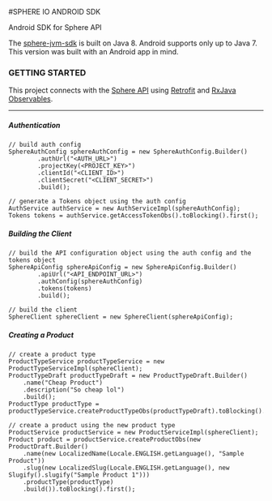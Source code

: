 #SPHERE IO ANDROID SDK

Android SDK for Sphere API

The [sphere-jvm-sdk](https://github.com/sphereio/sphere-jvm-sdk) is built on Java 8. Android supports only up to Java 7.
This version was built with an Android app in mind.

### GETTING STARTED ###

This project connects with the [Sphere API](http://dev.sphere.io/dev) using [Retrofit](http://square.github.io/retrofit/) and [RxJava Observables](https://github.com/ReactiveX/RxJava).

----
##### Authentication #####
```
// build auth config
SphereAuthConfig sphereAuthConfig = new SphereAuthConfig.Builder()
        .authUrl("<AUTH_URL>")
        .projectKey(<PROJECT_KEY>")
        .clientId("<CLIENT_ID>")
        .clientSecret("<CLIENT_SECRET>")
        .build();

// generate a Tokens object using the auth config
AuthService authService = new AuthServiceImpl(sphereAuthConfig);
Tokens tokens = authService.getAccessTokenObs().toBlocking().first();
```

##### Building the Client #####
```
// build the API configuration object using the auth config and the tokens object
SphereApiConfig sphereApiConfig = new SphereApiConfig.Builder()
        .apiUrl("<API_ENDPOINT_URL>")
        .authConfig(sphereAuthConfig)
        .tokens(tokens)
        .build();

// build the client
SphereClient sphereClient = new SphereClient(sphereApiConfig);
```

##### Creating a Product #####
```
// create a product type
ProductTypeService productTypeService = new ProductTypeServiceImpl(sphereClient);
ProductTypeDraft productTypeDraft = new ProductTypeDraft.Builder()
    .name("Cheap Product")
    .description("So cheap lol")
    .build();
ProductType productType = productTypeService.createProductTypeObs(productTypeDraft).toBlocking().first();

// create a product using the new product type
ProductService productService = new ProductServiceImpl(sphereClient);
Product product = productService.createProductObs(new ProductDraft.Builder()
    .name(new LocalizedName(Locale.ENGLISH.getLanguage(), "Sample Product"))
    .slug(new LocalizedSlug(Locale.ENGLISH.getLanguage(), new Slugify().slugify("Sample Product 1")))
    .productType(productType)
    .build()).toBlocking().first();
```
